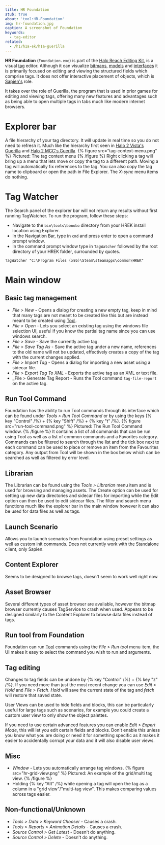 ```yaml
---
title: HR Foundation
stub: true
about: 'tool:HR-Foundation'
img: hr-foundation.jpg
caption: A screenshot of Foundation
keywords:
  - tag-editor
related:
  - /h1/h1a-ek/h1a-guerilla
---
```

**HR Foundation** (`Foundation.exe`) is part of the [Halo Reach Editing Kit](~hr-ek), is a visual [tag](~tags) editor. Although it can visualize [bitmaps](~bitmap), [models](~model) and [interfaces](~chud_definition) it is primarily focused on editing and viewing the structured fields which comprise tags. It does not offer interactive placement of objects, which is [Sapien's](~HR-Sapien) role.

It takes over the role of Guerilla, the program that is used in prior games for editing and viewing tags, offering many new features and advantages such as being able to open multiple tags in tabs much like modern internet browsers.

# Explorer bar
A file hierarchy of your tag directory. It will update in real time so you do not need to refresh it. Much like the hierarchy first seen in [Halo 2 Vista's Guerilla](~h2v-guerilla) and [Halo 2 MCC's Guerilla](~H2-Guerilla).
{% figure src="tag-context-menu.png" %}
Pictured: The tag context menu
{% /figure %}
Right clicking a tag will bring up a menu that lets move or copy the tag to a different path. Moving a tag will automatically fix references to the tag.
You can also copy the tag name to clipboard or open the path in File Explorer. The *X-sync* menu items do nothing.

# Tag Watcher
The Search panel of the explorer bar will not return any results without first running TagWatcher. To run the program, follow these steps:
* Navigate to the `bin\tools\bonobo` directory from your HREK install location using Explorer.
* In the Navigation Bar, type in `cmd` and press enter to open a command prompt window.
* In the command prompt window type in `TagWatcher` followed by the root directory of your HREK folder, surrounded by quotes.
```
TagWatcher "C:\Program Files (x86)\Steam\steamapps\common\HREK"
```

# Main window
## Basic tag management
- _File > New_ - Opens a dialog for creating a new empty tag, keep in mind that many tags are not meant to be created like this but are instead meant to be created using [Tool](~hr-tool).
- _File > Open_ - Lets you select an existing tag using the windows file selection UI, useful if you know the partial tag name since you can use windows search.
- _File > Save_ - Save the currently active tag.
- _File > Save Tag As_ - Save the active tag under a new name, references to the old name will not be updated, effectively creates a copy of the tag with the current changes applied.
- _File > Import Tag_ - Opens a dialog for importing a new asset using a sidecar file.
- _File > Export Tag To XML_ - Exports the active tag as an XML or text file.
- _File > Generate Tag Report - Runs the Tool command `tag-file-report` on the active tag.

## Run Tool Command

Foundation has the ability to run Tool commands through its interface which can be found under *Tools > Run Tool Command* or by using the keys {% key "Control" /%} + {% key "Shift" /%} + {% key "t" /%}. 
{% figure src="run-tool-command.png" %}
Pictured: The Run Tool Command window.
{% /figure %}
It contains a list of all commands that can be run using Tool as well as a list of common commands and a Favorites category. Commands can be filtered to search through the list and the tick box next to each command can be used to place or remove an item from the Favourites category. Any output from Tool will be shown in the box below which can be searched as well as filtered by error level.



## Librarian
The Librarian can be found using the *Tools > Librarian* menu item and is used for browsing and managing assets. The Create option can be used for setting up new data directories and sidecar files for importing while the Edit option can then be used to edit sidecar files. The filter and search menu functions much like the explorer bar in the main window however it can also be used for data files as well as tags.

## Launch Scenario
Allows you to launch scenarios from Foundation using preset settings as well as custom init commands. Does not currently work with the Standalone client, only Sapien.

## Content Explorer
Seems to be designed to browse tags, doesn't seem to work well right now.

## Asset Browser
Several different types of asset browser are available, however the bitmap browser currently causes TagService to crash when used. Appears to be designed similarly to the Content Explorer to browse data files instead of tags.

## Run tool from Foundation
Foundation can run [Tool](~hr-tool) commands using the *File > Run tool* menu item, the UI makes it easy to select the command you wish to run and arguments.

## Tag editing
Changes to tag fields can be undone by {% key "Control" /%} + {% key "z" /%}. If you need more than just the most recent change you can use _Edit > Hold_ and _File > Fetch_. *Hold* will save the current state of the tag and *fetch* will restore that saved state.

User Views can be used to hide fields and blocks, this can be particularly useful for large tags such as scenarios, for example you could create a custom user view to only show the object palettes.

If you need to use certain advanced features you can enable _Edit > Expert Mode_, this will let you edit certain fields and blocks. Don't enable this unless you know what you are doing or need it for something specific as it makes it easier to accidentally corrupt your data and it will also disable user views.

## Misc
- *Window* - Lets you automatically arrange tag windows.
{% figure src="hr-grid-view.png" %}
Pictured: An example of the grid/multi tag view.
{% /figure %}
- Holding {% key "Alt" /%} while opening a tag will open the tag as a column in a "grid view"/"multi-tag view". This makes comparing values across tags easier. 

## Non-functional/Unknown
- _Tools > Data > Keyword Chooser_ - Causes a crash.
- _Tools > Reports > Animation Details_ - Causes a crash.
- _Source Control > Get Latest_ - Doesn't do anything.
- _Source Control > Delete_ - Doesn't do anything.
